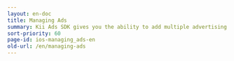 ```yaml
---
layout: en-doc
title: Managing Ads
summary: Kii Ads SDK gives you the ability to add multiple advertising networks with only a few lines of client code. Networks are managed in real-time from the developer portal, so changing ad networks or adding new ones no longer requires you to update your client application.
sort-priority: 60
page-id: ios-managing_ads-en
old-url: /en/managing-ads
---
```

